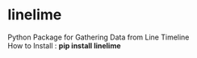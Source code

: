 # linelime
Python Package for Gathering Data from Line Timeline <br>
How to Install : **pip install linelime**
